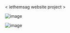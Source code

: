 < iethemsag website project >

![image](https://github.com/iethemsag/iethemsag-website2/assets/143362507/ca570753-b024-4439-a23c-b51b01acd90b)


![image](https://github.com/iethemsag/iethemsag-website2/assets/143362507/162808eb-a4f9-4f82-a28b-e0ef1c15b3f3)


